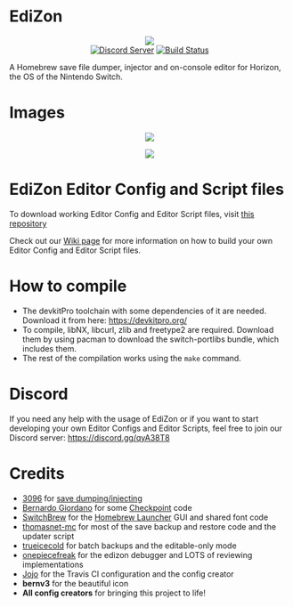 # EdiZon
<p align="center"><img src="https://raw.githubusercontent.com/WerWolv98/EdiZon/master/icon.jpg"><br />
	<a href="https://discord.gg/qyA38T8"><img src="https://discordapp.com/api/guilds/465980502206054400/embed.png" alt="Discord Server" /></a>
  <a href="https://travis-ci.com/WerWolv98/EdiZon"><img src="https://travis-ci.com/WerWolv98/EdiZon.svg?branch=master" alt="Build Status" /></a>
</p>

A Homebrew save file dumper, injector and on-console editor for Horizon, the OS of the Nintendo Switch.

# Images
<p align="center"><img src="https://puu.sh/BvBBc/584e11a744.jpg"></p>
<p align="center"><img src="https://puu.sh/BvBCI/0d1f1e334e.jpg"></p>

# EdiZon Editor Config and Script files

To download working Editor Config and Editor Script files, visit [this repository](https://github.com/WerWolv98/EdiZon_ConfigsAndScripts/tree/master)

Check out our [Wiki page](https://github.com/WerWolv98/EdiZon/wiki) for more information on how to build your own Editor Config and Editor Script files.

# How to compile

- The devkitPro toolchain with some dependencies of it are needed. Download it from here: https://devkitpro.org/
- To compile, libNX, libcurl, zlib and freetype2 are required. Download them by using pacman to download the switch-portlibs bundle, which includes them.
- The rest of the compilation works using the `make` command.

# Discord
If you need any help with the usage of EdiZon or if you want to start developing your own Editor Configs and Editor Scripts, feel free to join our Discord server: https://discord.gg/qyA38T8

# Credits
- [3096](https://github.com/3096) for [save dumping/injecting](https://github.com/3096/nut)
- [Bernardo Giordano](https://github.com/BernardoGiordano) for some [Checkpoint](https://github.com/BernardoGiordano/Checkpoint) code
- [SwitchBrew](https://switchbrew.org/) for the [Homebrew Launcher](https://github.com/switchbrew/nx-hbmenu) GUI and shared font code
- [thomasnet-mc](https://github.com/thomasnet-mc/) for most of the save backup and restore code and the updater script
- [trueicecold](https://github.com/trueicecold) for batch backups and the editable-only mode
- [onepiecefreak](https://github.com/onepiecefreak3) for the edizon debugger and LOTS of reviewing implementations
- [Jojo](https://github.com/drdrjojo) for the Travis CI configuration and the config creator 
- **bernv3** for the beautiful icon
- **All config creators** for bringing this project to life!
